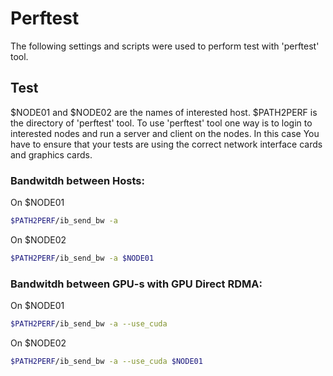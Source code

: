 # Perftest

The following settings and scripts were used to perform test with 'perftest' tool.

## Test
$NODE01 and $NODE02 are the names of interested host. $PATH2PERF is the directory of 'perftest' tool.
To use 'perftest' tool one way is to login to interested nodes and run a server and client on the nodes. In this case You have to ensure that your tests are using the correct network interface cards and graphics cards.  


### Bandwitdh between Hosts:
On $NODE01
```bash
$PATH2PERF/ib_send_bw -a  
```
On $NODE02
```bash
$PATH2PERF/ib_send_bw -a $NODE01 
```

### Bandwitdh between GPU-s with GPU Direct RDMA:
On $NODE01
```bash
$PATH2PERF/ib_send_bw -a --use_cuda 
```
On $NODE02
```bash
$PATH2PERF/ib_send_bw -a --use_cuda $NODE01 
```









